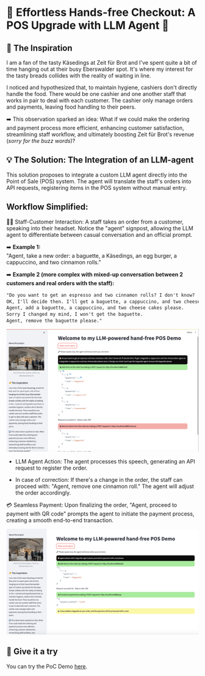 # 🥖 Effortless Hands-free Checkout: A POS Upgrade with LLM Agent 🚀


## 🧀 The Inspiration
I am a fan of the tasty Käsedings at Zeit für Brot and I've spent quite a bit of time hanging out at their busy Eberswalder spot. It's where my interest for the tasty breads collides with the reality of waiting in line.

I noticed and hypothesized that, to maintain hygiene, cashiers don't directly handle the food. There would be one cashier and one another staff that works in pair to deal with each customer. The cashier only manage orders and payments, leaving food handling to their peers.

➡️ This observation sparked an idea: What if we could make the ordering and payment process more efficient, enhancing customer satisfaction, streamlining staff workflow, and ultimately boosting Zeit für Brot's revenue (_sorry for the buzz words_)?

## 💡 The Solution: The Integration of an LLM-agent
This solution proposes to integrate a custom LLM agent directly into the Point of Sale (POS) system. The agent will translate the staff's orders into API requests, registering items in the POS system without manual entry.

## Workflow Simplified:
👩‍💼 Staff-Customer Interaction: A staff takes an order from a customer, speaking into their headset. Notice the "agent" signpost, allowing the LLM agent to differentiate between casual conversation and an official prompt.

➡️ **Example 1:** <br>
"Agent, take a new order: a baguette, a Käsedings, an egg burger, a cappuccino, and two cinnamon rolls."

➡️ **Example 2 (more complex with mixed-up conversation between 2 customers and real orders with the staff):** <br>

```markdown
"Do you want to get an espresso and two cinnamon rolls? I don't know?
OK, I'll decide then. I'll get a baguette, a cappuccino, and two cheese cakes.
Agent, add a baguette, a cappuccino, and two cheese cakes please.
Sorry I changed my mind, I won't get the baguette.
Agent, remove the baguette please."
```

![Example 2](img/example_2.png)


- LLM Agent Action: The agent processes this speech, generating an API request to register the order.

- In case of correction: If there's a change in the order, the staff can proceed with: "Agent, remove one cinnamon roll." The agent will adjust the order accordingly.

💳 Seamless Payment: Upon finalizing the order, "Agent, proceed to payment with QR code" prompts the agent to initiate the payment process, creating a smooth end-to-end transaction.

![Pay with Cards](img/example_payment_card.png)

## 🚀 Give it a try
You can try the PoC Demo [here](http://18.199.129.28:8882/).
